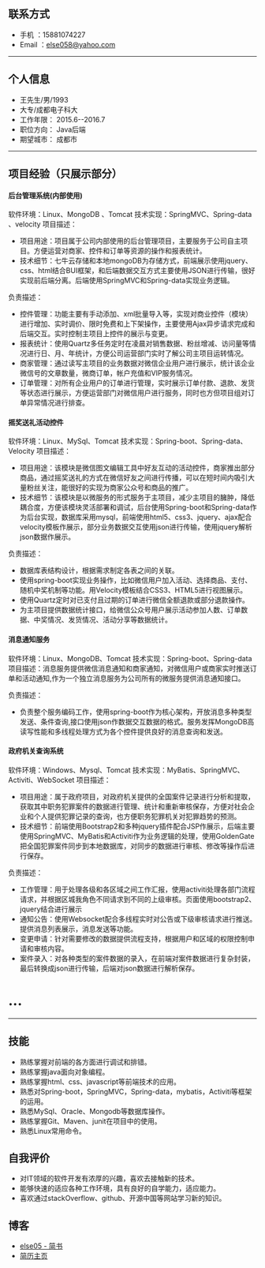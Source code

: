 ## 联系方式

- 手机	：15881074227
- Email ：else058@yahoo.com

---

## 个人信息
- 王先生/男/1993
- 大专/成都电子科大
- 工作年限： 2015.6--2016.7
- 职位方向： Java后端
- 期望城市： 成都市

---

## 项目经验（只展示部分）
#### 后台管理系统(内部使用)
软件环境：Linux、MongoDB 、Tomcat 
技术实现：SpringMVC、Spring-data 、velocity
项目描述：
- 项目用途：项目属于公司内部使用的后台管理项目，主要服务于公司自主项目。方便运营对商家、控件和订单等资源的操作和报表统计。
- 技术细节：七牛云存储和本地mongoDB为存储方式，前端展示使用jquery、css、html结合BUI框架，和后端数据交互方式主要使用JSON进行传输，很好实现前后端分离。后端使用SpringMVC和Spring-data实现业务逻辑。

负责描述：
- 控件管理：功能主要有手动添加、xml批量导入等，实现对商业控件（模块）进行增加、实时调价、限时免费和上下架操作，主要使用Ajax异步请求完成和后端交互。实时控制主项目上控件的展示与变更。
- 报表统计：使用Quartz多任务定时在凌晨对销售数据、粉丝增减、访问量等情况进行日、月、年统计，方便公司运营部门实时了解公司主项目运转情况。
- 商家管理：通过读写主项目的业务数据对微信企业用户进行展示，统计该企业微信号的文章数量，微商订单，帐户充值和VIP服务情况。
- 订单管理：对所有企业用户的订单进行管理，实时展示订单付款、退款、发货等状态进行展示，方便运营部门对微信用户进行服务，同时也方但项目组对订单异常情况进行排查。


#### 摇奖送礼活动控件
软件环境：Linux、MySql、Tomcat
技术实现：Spring-boot、Spring-data、Velocity
项目描述：
- 项目用途：该模块是微信图文编辑工具中好友互动的活动控件，商家推出部分商品，通过摇奖送礼的方式在微信好友之间进行传播，可以在短时间内吸引大量粉丝关注，能很好的实现为商家公众号和商品的推广。
- 技术细节：该模块是以微服务的形式服务于主项目，减少主项目的臃肿，降低耦合度，方便该模块灵活部署和调试，后台使用Spring-boot和Spring-data作为后台实现，数据库采用mysql，前端使用html5、css3、jquery、ajax配合velocity模板作展示，部分业务数据交互使用json进行传输，使用jquery解析json数据作展示。

负责描述：
- 数据库表结构设计，根据需求制定各表之间的关联。
- 使用spring-boot实现业务操作，比如微信用户加入活动、选择商品、支付、随机中奖机制等功能。用Velocity模板结合CSS3、HTML5进行视图展示。
- 使用Quartz定时对已支付且过期的订单进行微信全额退款或部分退款操作。
- 为主项目提供数据统计接口，给微信公众号用户展示活动参加人数、订单数据、中奖情况、发货情况、活动分享等数据统计。

#### 消息通知服务
软件环境：Linux、MongoDB、Tomcat
技术实现：Spring-boot、Spring-data
项目描述：消息服务提供微信消息通知和商家通知，对微信用户或商家实时推送订单和活动通知,作为一个独立消息服务为公司所有的微服务提供消息通知接口。

负责描述：
- 负责整个服务编码工作，使用spring-boot作为核心架构，开放消息多种类型发送、条件查询,接口使用json作数据交互数据的格式。服务发挥MongoDB高读写性能和多线程处理方式为各个控件提供良好的消息查询和发送。

#### 政府机关查询系统
软件环境：Windows、Mysql、Tomcat
技术实现：MyBatis、SpringMVC、Activiti、WebSocket
项目描述：
- 项目用途：属于政府项目，对政府机关提供的全国案件记录进行分析和提取，获取其中职务犯罪案件的数据进行管理、统计和重新审核保存，方便对社会企业和个人提供犯罪记录的查询，也方便职务犯罪机关对犯罪趋势的预测。
- 技术细节：前端使用Bootstrap2和多种jquery插件配合JSP作展示，后端主要使用SpringMVC、MyBatis和Activiti作为业务逻辑的处理，使用GoldenGate把全国犯罪案件同步到本地数据库，对同步的数据进行审核、修改等操作后进行保存。

负责描述：
- 工作管理：用于处理各级和各区域之间工作汇报，使用activiti处理各部门流程请求，并根据区城我角色不同请求到不同的上级审核。页面使用bootstrap2、jquery结合进行展示
- 通知公告：使用Websocket配合多线程实时对公告或下级审核请求进行推送。提供消息列表展示，消息发送等功能。
- 变更申请：针对需要修改的数据提供流程支持，根据用户和区域的权限控制申请和审核内容。
- 案件录入：对各种类型的案件数据的录入，在前端对案件数据进行复杂封装，最后转换成json进行传输，后端对json数据进行解析保存。

# ...

---

## 技能
- 熟练掌握对前端的各方面进行调试和排错。
- 熟练掌握java面向对象编程。
- 熟练掌握html、css、javascript等前端技术的应用。
- 熟悉对Spring-boot，SpringMVC，Spring-data，mybatis，Activiti等框架的运用。
- 熟悉MySql、Oracle、Mongodb等数据库操作。
- 熟练掌握Git、Maven、junit在项目中的使用。
- 熟悉Linux常用命令。

## 自我评价
- 对IT领域的软件开发有浓厚的兴趣，喜欢去接触新的技术。
- 能够快速的适应各种工作环境，具有良好的自学能力，适应能力。
- 喜欢通过stackOverflow、github、开源中国等网站学习新的知识。

## 博客
- [else05 - 简书](http://www.jianshu.com/users/ff555476bc0b/latest_articles)
- [简历主页](https://else05.github.io)
